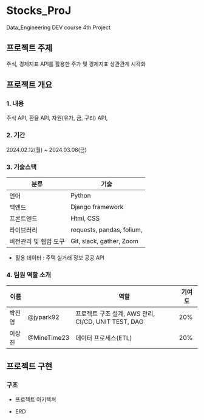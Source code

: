 # Stocks_ProJ
Data_Engineering DEV course 4th Project

## 프로젝트 주제
주식, 경제지표 API를 활용한 주가 및 경제지표 상관관계 시각화

## 프로젝트 개요

### 1. 내용
주식 API, 환율 API, 자원(유가, 금, 구리) API, 

### 2. 기간
  2024.02.12(월) ~ 2024.03.08(금)

### 3. 기술스택
   
  | 분류 | 기술|
  |---|---|
  | 언어 |Python|
  | 백엔드 |Django framework|
  | 프론트엔드|Html, CSS|
  | 라이브러리 | requests, pandas, folium, |
  | 버전관리 및 협업 도구|Git, slack, gather, Zoom|
  
 - 활용 데이터 : 주택 실거래 정보 공공 API

### 4. 팀원 역할 소개
   
  |이름||역할|기여도|
  | ---|---| ---| ---|
  |박진영 |@jypark92 | 프로젝트 구조 설계, AWS 관리, CI/CD, UNIT TEST, DAG| 20%|
  |이상진 |@MineTime23 | 데이터 프로세스(ETL) |20%|

## 프로젝트 구현
### 구조
- 프로젝트 아키텍쳐

- ERD

